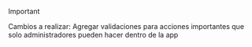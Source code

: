>[!IMPORTANT]
 Cambios a realizar: Agregar validaciones para acciones importantes que solo administradores pueden hacer dentro de la app